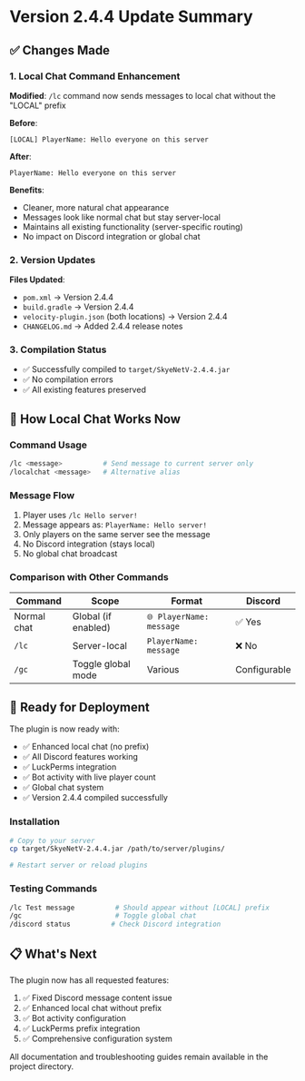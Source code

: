 # Version 2.4.4 Update Summary

## ✅ Changes Made

### 1. Local Chat Command Enhancement
**Modified**: `/lc` command now sends messages to local chat without the "LOCAL" prefix

**Before**:
```
[LOCAL] PlayerName: Hello everyone on this server
```

**After**:
```
PlayerName: Hello everyone on this server
```

**Benefits**:
- Cleaner, more natural chat appearance
- Messages look like normal chat but stay server-local
- Maintains all existing functionality (server-specific routing)
- No impact on Discord integration or global chat

### 2. Version Updates
**Files Updated**:
- `pom.xml` → Version 2.4.4
- `build.gradle` → Version 2.4.4
- `velocity-plugin.json` (both locations) → Version 2.4.4
- `CHANGELOG.md` → Added 2.4.4 release notes

### 3. Compilation Status
- ✅ Successfully compiled to `target/SkyeNetV-2.4.4.jar`
- ✅ No compilation errors
- ✅ All existing features preserved

## 🎯 How Local Chat Works Now

### Command Usage
```bash
/lc <message>          # Send message to current server only
/localchat <message>   # Alternative alias
```

### Message Flow
1. Player uses `/lc Hello server!`
2. Message appears as: `PlayerName: Hello server!`
3. Only players on the same server see the message
4. No Discord integration (stays local)
5. No global chat broadcast

### Comparison with Other Commands

| Command | Scope | Format | Discord |
|---------|-------|--------|---------|
| Normal chat | Global (if enabled) | `🌐 PlayerName: message` | ✅ Yes |
| `/lc` | Server-local | `PlayerName: message` | ❌ No |
| `/gc` | Toggle global mode | Various | Configurable |

## 🚀 Ready for Deployment

The plugin is now ready with:
- ✅ Enhanced local chat (no prefix)
- ✅ All Discord features working
- ✅ LuckPerms integration
- ✅ Bot activity with live player count
- ✅ Global chat system
- ✅ Version 2.4.4 compiled successfully

### Installation
```bash
# Copy to your server
cp target/SkyeNetV-2.4.4.jar /path/to/server/plugins/

# Restart server or reload plugins
```

### Testing Commands
```bash
/lc Test message          # Should appear without [LOCAL] prefix
/gc                       # Toggle global chat
/discord status          # Check Discord integration
```

## 📋 What's Next

The plugin now has all requested features:
1. ✅ Fixed Discord message content issue
2. ✅ Enhanced local chat without prefix
3. ✅ Bot activity configuration
4. ✅ LuckPerms prefix integration
5. ✅ Comprehensive configuration system

All documentation and troubleshooting guides remain available in the project directory.
